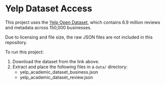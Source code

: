 # Yelp Dataset Access

This project uses the [Yelp Open Dataset](https://business.yelp.com/data/resources/open-dataset/), which contains 6.9 million reviews and metadata across 150,000 businesses.

Due to licensing and file size, the raw JSON files are not included in this repository.

To run this project:
1. Download the dataset from the link above.
2. Extract and place the following files in a `data/` directory:
   - yelp_academic_dataset_business.json
   - yelp_academic_dataset_review.json
